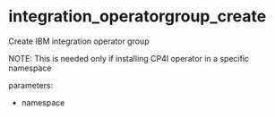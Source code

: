 # integration_operatorgroup_create

Create IBM integration operator group
 
NOTE: This is needed only if installing CP4I operator in a specific namespace
 
parameters:
- namespace
